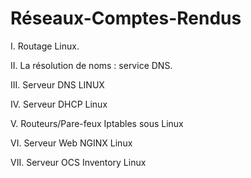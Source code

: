# Réseaux-Comptes-Rendus

I. Routage Linux.

II. La résolution de noms : service DNS.

III. Serveur DNS LINUX

IV. Serveur DHCP Linux

V. Routeurs/Pare-feux Iptables sous Linux

VI. Serveur Web NGINX Linux

VII. Serveur OCS Inventory Linux